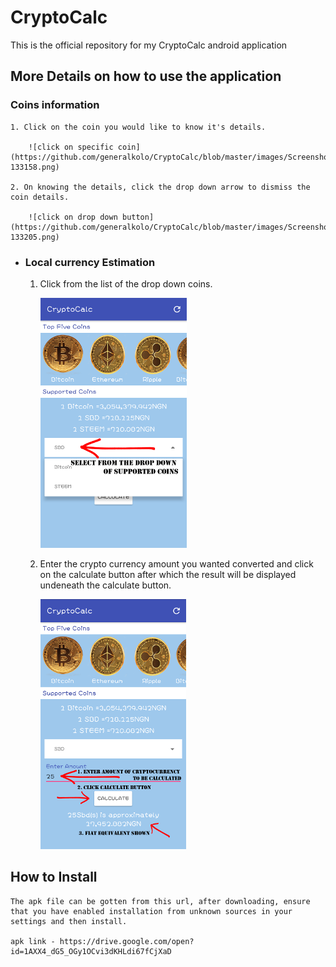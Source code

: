 # CryptoCalc
This is the official repository for my CryptoCalc android application

## More Details on how to use the application

 ### Coins information
	1. Click on the coin you would like to know it's details.

		![click on specific coin](https://github.com/generalkolo/CryptoCalc/blob/master/images/Screenshot_20180323-133158.png)

	2. On knowing the details, click the drop down arrow to dismiss the coin details.

		![click on drop down button](https://github.com/generalkolo/CryptoCalc/blob/master/images/Screenshot_20180323-133205.png)

- ### Local currency Estimation
	1. Click from the list of the drop down coins.

		![click on supported coins from drop down](https://github.com/generalkolo/CryptoCalc/blob/master/images/Screenshot_20180323-133216.png)


	2. Enter the crypto currency amount you wanted converted and click on the calculate button after which the result will be displayed undeneath the calculate button.

		![click on supported coins from drop down](https://github.com/generalkolo/CryptoCalc/blob/master/images/Screenshot_20180323-133222.png)

## How to Install
	The apk file can be gotten from this url, after downloading, ensure that you have enabled installation from unknown sources in your settings and then install.

	apk link - https://drive.google.com/open?id=1AXX4_dG5_OGy1OCvi3dKHLdi67fCjXaD